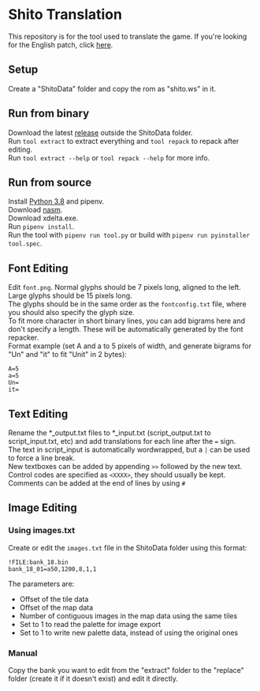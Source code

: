 # Shito Translation
This repository is for the tool used to translate the game. If you're looking for the English patch, click [here](http://www.romhacking.net/translations/6024/).  
## Setup
Create a "ShitoData" folder and copy the rom as "shito.ws" in it.   
## Run from binary
Download the latest [release](https://github.com/Illidanz/ShitoTranslation/releases) outside the ShitoData folder.  
Run `tool extract` to extract everything and `tool repack` to repack after editing.  
Run `tool extract --help` or `tool repack --help` for more info.  
## Run from source
Install [Python 3.8](https://www.python.org/downloads/) and pipenv.  
Download [nasm](https://www.nasm.us/).  
Download xdelta.exe.  
Run `pipenv install`.  
Run the tool with `pipenv run tool.py` or build with `pipenv run pyinstaller tool.spec`.  
## Font Editing
Edit `font.png`. Normal glyphs should be 7 pixels long, aligned to the left. Large glyphs should be 15 pixels long.  
The glyphs should be in the same order as the `fontconfig.txt` file, where you should also specify the glyph size.  
To fit more character in short binary lines, you can add bigrams here and don't specify a length. These will be automatically generated by the font repacker.  
Format example (set A and a to 5 pixels of width, and generate bigrams for "Un" and "it" to fit "Unit" in 2 bytes):
```
A=5
a=5
Un=
it=
```
## Text Editing
Rename the \*\_output.txt files to \*\_input.txt (script_output.txt to script_input.txt, etc) and add translations for each line after the `=` sign.  
The text in script_input is automatically wordwrapped, but a `|` can be used to force a line break.  
New textboxes can be added by appending `>>` followed by the new text.  
Control codes are specified as `<XXXX>`, they should usually be kept.  
Comments can be added at the end of lines by using `#`  
## Image Editing
### Using images.txt
Create or edit the `images.txt` file in the ShitoData folder using this format:
```
!FILE:bank_18.bin
bank_18_01=a50,1200,8,1,1
```
The parameters are:
* Offset of the tile data
* Offset of the map data
* Number of contiguous images in the map data using the same tiles
* Set to 1 to read the palette for image export
* Set to 1 to write new palette data, instead of using the original ones
### Manual
Copy the bank you want to edit from the "extract" folder to the "replace" folder (create it if it doesn't exist)  and edit it directly.  
